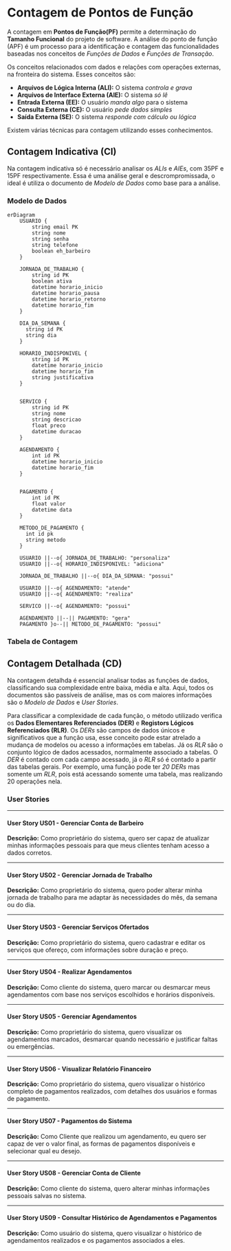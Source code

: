# Contagem de Pontos de Função

A contagem em **Pontos de Função(PF)** permite a determinação do **Tamanho Funcional** do projeto de software. A análise do ponto de função (APF) é um processo para a identificação e contagem das funcionalidades baseadas nos conceitos de _Funções de Dados_ e _Funções de Transação_.

Os conceitos relacionados com dados e relações com operações externas, na fronteira do sistema. Esses conceitos são:

- **Arquivos de Lógica Interna (ALI):** O sistema _controla e grava_
- **Arquivos de Interface Externa (AIE):** O sistema _só lê_
- **Entrada Externa (EE):** O usuário _manda algo_ para o sistema
- **Consulta Externa (CE):** O usuário _pede dados simples_
- **Saída Externa (SE):** O sistema _responde com cálculo ou lógica_

Existem várias técnicas para contagem utilizando esses conhecimentos.

## Contagem Indicativa (CI)

Na contagem indicativa só é necessário analisar os _ALIs_ e _AIEs_, com 35PF e 15PF respectivamente. Essa é uma análise geral e descrompromissada, o ideal é utiliza o documento de _Modelo de Dados_ como base para a análise.

### Modelo de Dados

```mermaid
erDiagram
    USUARIO {
        string email PK
        string nome
        string senha
        string telefone
        boolean eh_barbeiro
    }

    JORNADA_DE_TRABALHO {
        string id PK
        boolean ativa
        datetime horario_inicio
        datetime horario_pausa
        datetime horario_retorno
        datetime horario_fim
    }

    DIA_DA_SEMANA {
      string id PK
      string dia
    }

    HORARIO_INDISPONIVEL {
        string id PK
        datetime horario_inicio
        datetime horario_fim
        string justificativa
    }


    SERVICO {
        string id PK
        string nome
        string descricao
        float preco
        datetime duracao
    }

    AGENDAMENTO {
        int id PK
        datetime horario_inicio
        datetime horario_fim
    }


    PAGAMENTO {
        int id PK
        float valor
        datetime data
    }

    METODO_DE_PAGAMENTO {
      int id pk
      string metodo
    }

    USUARIO ||--o{ JORNADA_DE_TRABALHO: "personaliza"
    USUARIO ||--o{ HORARIO_INDISPONIVEL: "adiciona"

    JORNADA_DE_TRABALHO ||--o{ DIA_DA_SEMANA: "possui"

    USUARIO ||--o{ AGENDAMENTO: "atende"
    USUARIO ||--o{ AGENDAMENTO: "realiza"

    SERVICO ||--o{ AGENDAMENTO: "possui"

    AGENDAMENTO ||--|| PAGAMENTO: "gera"
    PAGAMENTO }o--|| METODO_DE_PAGAMENTO: "possui"

```

### Tabela de Contagem

## Contagem Detalhada (CD)

Na contagem detalhda é essencial analisar todas as funções de dados, classificando sua complexidade entre baixa, média e alta. Aqui, todos os documentos são passíveis de análise, mas os com maiores informações são o _Modelo de Dados_ e _User Stories_.

Para classificar a complexidade de cada função, o método utilizado verifica os **Dados Elementares Referenciados (DER)** e **Registors Lógicos Referenciados (RLR)**. Os _DERs_ são campos de dados únicos e significativos que a função usa, esse conceito pode estar atrelado a mudança de modelos ou acesso a informações em tabelas. Já os _RLR_ são o conjunto lógico de dados acessados, normalmente associado a tabelas. O _DER_ é contado com cada campo acessado, já o _RLR_ só é contado a partir das tabelas gerais. Por exemplo, uma função pode ter _20 DERs_ mas somente um _RLR_, pois está acessando somente uma tabela, mas realizando 20 operações nela.

### User Stories

---

#### User Story US01 - Gerenciar Conta de Barbeiro

**Descrição:** Como proprietário do sistema, quero ser capaz de atualizar minhas informações pessoais para que meus clientes tenham acesso a dados corretos.

---

#### User Story US02 - Gerenciar Jornada de Trabalho

**Descrição:** Como proprietário do sistema, quero poder alterar minha jornada de trabalho para me adaptar às necessidades do mês, da semana ou do dia.

---

#### User Story US03 - Gerenciar Serviços Ofertados

**Descrição:** Como proprietário do sistema, quero cadastrar e editar os serviços que ofereço, com informações sobre duração e preço.

---

#### User Story US04 - Realizar Agendamentos

**Descrição:** Como cliente do sistema, quero marcar ou desmarcar meus agendamentos com base nos serviços escolhidos e horários disponíveis.

---

#### User Story US05 - Gerenciar Agendamentos

**Descrição:** Como proprietário do sistema, quero visualizar os agendamentos marcados, desmarcar quando necessário e justificar faltas ou emergências.

---

#### User Story US06 - Visualizar Relatório Financeiro

**Descrição:** Como proprietário do sistema, quero visualizar o histórico completo de pagamentos realizados, com detalhes dos usuários e formas de pagamento.

---

#### User Story US07 - Pagamentos do Sistema

**Descrição:** Como Cliente que realizou um agendamento, eu quero ser capaz de ver o valor final, as formas de pagamentos disponíveis e selecionar qual eu desejo.

---

#### User Story US08 - Gerenciar Conta de Cliente

**Descrição:** Como cliente do sistema, quero alterar minhas informações pessoais salvas no sistema.

---

#### User Story US09 - Consultar Histórico de Agendamentos e Pagamentos

**Descrição:** Como usuário do sistema, quero visualizar o histórico de agendamentos realizados e os pagamentos associados a eles.
